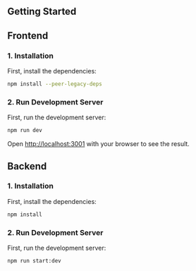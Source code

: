 ## Getting Started


## Frontend
### 1. Installation
First, install the dependencies:
```bash
npm install --peer-legacy-deps
```


### 2. Run Development Server
First, run the development server:

```bash
npm run dev
```


Open [http://localhost:3001](http://localhost:3001) with your browser to see the result.



## Backend
### 1. Installation
First, install the dependencies:
```bash
npm install
```


### 2. Run Development Server
First, run the development server:

```bash
npm run start:dev
```


